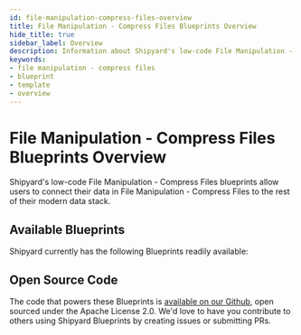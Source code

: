 ```yaml
---
id: file-manipulation-compress-files-overview
title: File Manipulation - Compress Files Blueprints Overview
hide_title: true
sidebar_label: Overview
description: Information about Shipyard's low-code File Manipulation - Compress Files templates.
keywords:
- file manipulation - compress files
- blueprint
- template
- overview
---
```


# File Manipulation - Compress Files Blueprints Overview

Shipyard's low-code File Manipulation - Compress Files blueprints allow users to connect their data in File Manipulation - Compress Files to the rest of their modern data stack.

## Available Blueprints
Shipyard currently has the following Blueprints readily available: 

## Open Source Code
The code that powers these Blueprints is [available on our Github](None), open sourced under the Apache License 2.0. We'd love to have you contribute to others using Shipyard Blueprints by creating issues or submitting PRs.
